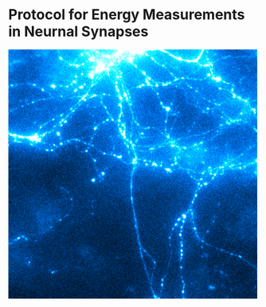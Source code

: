 # Protocol for Energy Measurements in Neurnal Synapses
<img src="./Images/Switcher_Laser 637-488.gif" alt="Neuron" style="width: 500px;"/>

